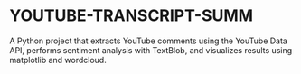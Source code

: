 # YOUTUBE-TRANSCRIPT-SUMM
A Python project that extracts YouTube comments using the YouTube Data API, performs sentiment analysis with TextBlob, and visualizes results using matplotlib and wordcloud.
